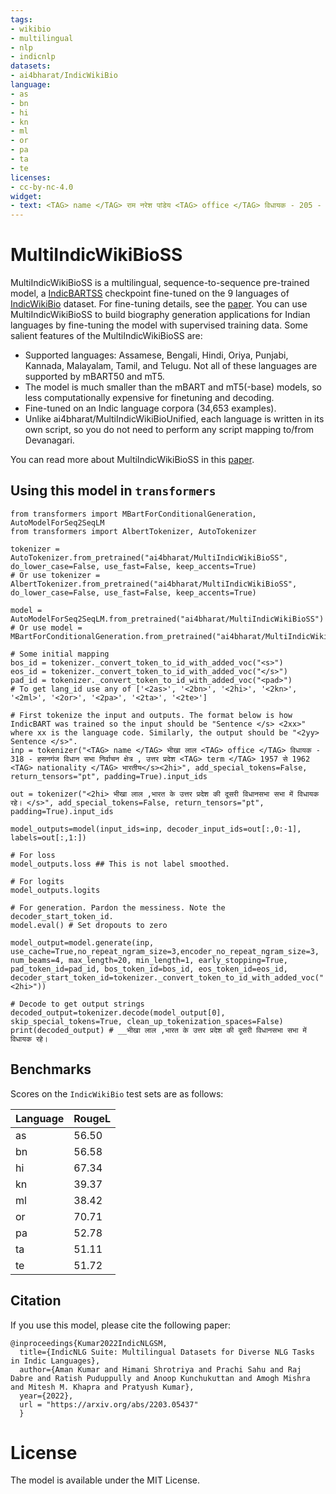 ```yaml
---
tags:
- wikibio
- multilingual
- nlp
- indicnlp
datasets:
- ai4bharat/IndicWikiBio
language:
- as
- bn
- hi
- kn
- ml
- or
- pa
- ta
- te
licenses:
- cc-by-nc-4.0
widget:
- text: <TAG> name </TAG> राम नरेश पांडेय <TAG> office </TAG> विधायक - 205 - कुशीनगर विधान सभा निर्वाचन क्षेत्र , उत्तर प्रदेश <TAG> term </TAG> 1967 से 1968 <TAG> nationality </TAG> भारतीय </s> <2hi>
---
```


# MultiIndicWikiBioSS

MultiIndicWikiBioSS is a multilingual, sequence-to-sequence pre-trained model, a [IndicBARTSS](https://huggingface.co/ai4bharat/IndicBARTSS) checkpoint fine-tuned on the 9 languages of [IndicWikiBio](https://huggingface.co/datasets/ai4bharat/IndicWikiBio) dataset. For fine-tuning details,
see the [paper](https://arxiv.org/abs/2203.05437). You can use MultiIndicWikiBioSS to build biography generation applications for Indian languages by fine-tuning the model with supervised training data. Some salient features of the MultiIndicWikiBioSS are:

<ul>
<li >Supported languages: Assamese, Bengali, Hindi, Oriya, Punjabi, Kannada, Malayalam, Tamil, and Telugu. Not all of these languages are supported by mBART50 and mT5. </li>
<li >The model is much smaller than the mBART and mT5(-base) models, so less computationally expensive for finetuning and decoding. </li>
<li> Fine-tuned on an Indic language corpora (34,653 examples). </li>
<li> Unlike ai4bharat/MultiIndicWikiBioUnified, each language is written in its own script, so you do not need to perform any script mapping to/from Devanagari. </li>
</ul>

You can read more about MultiIndicWikiBioSS in this <a href="https://arxiv.org/abs/2203.05437">paper</a>.


## Using this model in `transformers`

```
from transformers import MBartForConditionalGeneration, AutoModelForSeq2SeqLM
from transformers import AlbertTokenizer, AutoTokenizer

tokenizer = AutoTokenizer.from_pretrained("ai4bharat/MultiIndicWikiBioSS", do_lower_case=False, use_fast=False, keep_accents=True)
# Or use tokenizer = AlbertTokenizer.from_pretrained("ai4bharat/MultiIndicWikiBioSS", do_lower_case=False, use_fast=False, keep_accents=True)

model = AutoModelForSeq2SeqLM.from_pretrained("ai4bharat/MultiIndicWikiBioSS")
# Or use model = MBartForConditionalGeneration.from_pretrained("ai4bharat/MultiIndicWikiBioSS")

# Some initial mapping
bos_id = tokenizer._convert_token_to_id_with_added_voc("<s>")
eos_id = tokenizer._convert_token_to_id_with_added_voc("</s>")
pad_id = tokenizer._convert_token_to_id_with_added_voc("<pad>")
# To get lang_id use any of ['<2as>', '<2bn>', '<2hi>', '<2kn>', '<2ml>', '<2or>', '<2pa>', '<2ta>', '<2te>']

# First tokenize the input and outputs. The format below is how IndicBART was trained so the input should be "Sentence </s> <2xx>" where xx is the language code. Similarly, the output should be "<2yy> Sentence </s>". 
inp = tokenizer("<TAG> name </TAG> भीखा लाल <TAG> office </TAG> विधायक - 318 - हसनगंज विधान सभा निर्वाचन क्षेत्र , उत्तर प्रदेश <TAG> term </TAG> 1957 से 1962 <TAG> nationality </TAG> भारतीय</s><2hi>", add_special_tokens=False, return_tensors="pt", padding=True).input_ids 

out = tokenizer("<2hi> भीखा लाल ,भारत के उत्तर प्रदेश की दूसरी विधानसभा सभा में विधायक रहे। </s>", add_special_tokens=False, return_tensors="pt", padding=True).input_ids 

model_outputs=model(input_ids=inp, decoder_input_ids=out[:,0:-1], labels=out[:,1:])

# For loss
model_outputs.loss ## This is not label smoothed.

# For logits
model_outputs.logits

# For generation. Pardon the messiness. Note the decoder_start_token_id.
model.eval() # Set dropouts to zero

model_output=model.generate(inp, use_cache=True,no_repeat_ngram_size=3,encoder_no_repeat_ngram_size=3, num_beams=4, max_length=20, min_length=1, early_stopping=True, pad_token_id=pad_id, bos_token_id=bos_id, eos_token_id=eos_id, decoder_start_token_id=tokenizer._convert_token_to_id_with_added_voc("<2hi>"))

# Decode to get output strings
decoded_output=tokenizer.decode(model_output[0], skip_special_tokens=True, clean_up_tokenization_spaces=False)
print(decoded_output) # __भीखा लाल ,भारत के उत्तर प्रदेश की दूसरी विधानसभा सभा में विधायक रहे।

```

## Benchmarks

Scores on the `IndicWikiBio` test sets are as follows:

Language | RougeL
---------|----------------------------
as | 56.50
bn | 56.58
hi | 67.34
kn | 39.37
ml | 38.42
or | 70.71
pa | 52.78
ta | 51.11
te | 51.72



## Citation

If you use this model, please cite the following paper:
```
@inproceedings{Kumar2022IndicNLGSM,
  title={IndicNLG Suite: Multilingual Datasets for Diverse NLG Tasks in Indic Languages},
  author={Aman Kumar and Himani Shrotriya and Prachi Sahu and Raj Dabre and Ratish Puduppully and Anoop Kunchukuttan and Amogh Mishra and Mitesh M. Khapra and Pratyush Kumar},
  year={2022},
  url = "https://arxiv.org/abs/2203.05437"
  }
```
# License
The model is available under the MIT License.